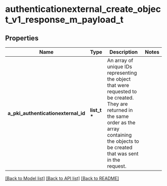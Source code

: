 # authenticationexternal_create_object_v1_response_m_payload_t

## Properties
Name | Type | Description | Notes
------------ | ------------- | ------------- | -------------
**a_pki_authenticationexternal_id** | **list_t \*** | An array of unique IDs representing the object that were requested to be created.  They are returned in the same order as the array containing the objects to be created that was sent in the request. | 

[[Back to Model list]](../README.md#documentation-for-models) [[Back to API list]](../README.md#documentation-for-api-endpoints) [[Back to README]](../README.md)


